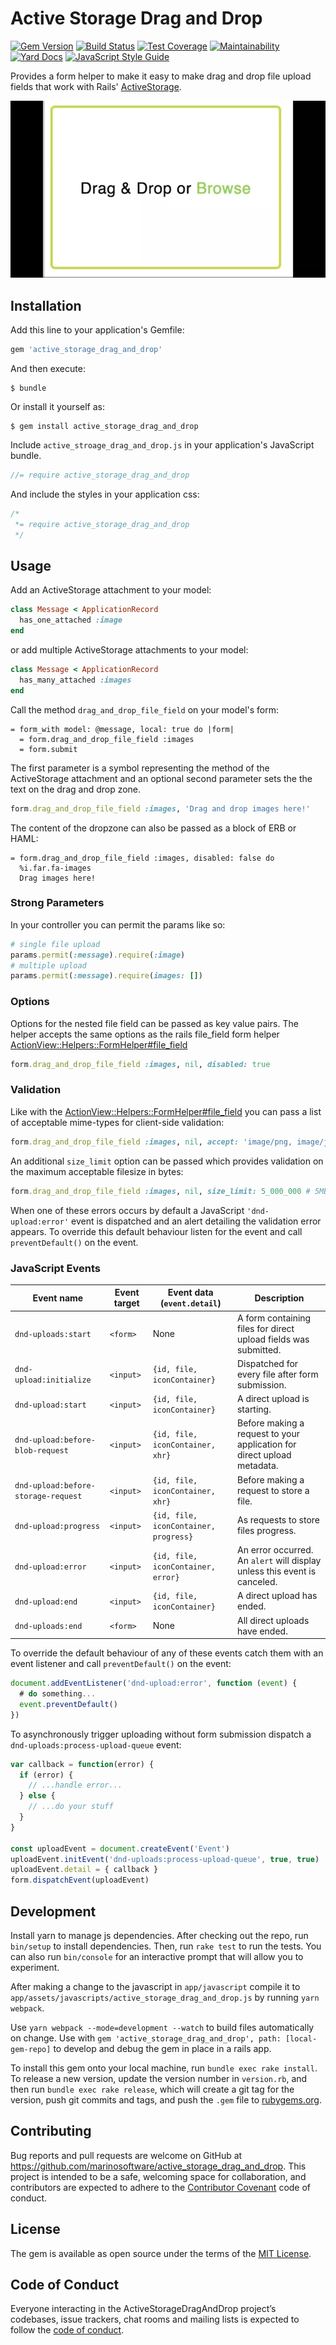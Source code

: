# Active Storage Drag and Drop

[![Gem Version](https://badge.fury.io/rb/active_storage_drag_and_drop.svg)](https://badge.fury.io/rb/active_storage_drag_and_drop)
[![Build Status](https://travis-ci.org/marinosoftware/active_storage_drag_and_drop.svg?branch=master)](https://travis-ci.org/marinosoftware/active_storage_drag_and_drop)
[![Test Coverage](https://api.codeclimate.com/v1/badges/13860b97c99c3a989176/test_coverage)](https://codeclimate.com/github/marinosoftware/active_storage_drag_and_drop/test_coverage)
[![Maintainability](https://api.codeclimate.com/v1/badges/13860b97c99c3a989176/maintainability)](https://codeclimate.com/github/marinosoftware/active_storage_drag_and_drop/maintainability)
[![Yard Docs](http://img.shields.io/badge/yard-docs-blue.svg)](https://www.rubydoc.info/gems/active_storage_drag_and_drop)
[![JavaScript Style Guide](https://img.shields.io/badge/code_style-standard-brightgreen.svg)](https://standardjs.com)

Provides a form helper to make it easy to make drag and drop file upload fields that work with
Rails' [ActiveStorage](https://github.com/rails/rails/tree/master/activestorage).

![Demo](./demo.webp)

## Installation

Add this line to your application's Gemfile:
```ruby
gem 'active_storage_drag_and_drop'
```

And then execute:

    $ bundle

Or install it yourself as:

    $ gem install active_storage_drag_and_drop

Include `active_stroage_drag_and_drop.js` in your application's JavaScript bundle.
```js
//= require active_storage_drag_and_drop
```

And include the styles in your application css:
```css
/*
 *= require active_storage_drag_and_drop
 */
```

## Usage

Add an ActiveStorage attachment to your model:
```ruby
class Message < ApplicationRecord
  has_one_attached :image
end
```
or add multiple ActiveStorage attachments to your model:
```ruby
class Message < ApplicationRecord
  has_many_attached :images
end
```

Call the method `drag_and_drop_file_field` on your model's form:
```haml
= form_with model: @message, local: true do |form|
  = form.drag_and_drop_file_field :images
  = form.submit
```
The first parameter is a symbol representing the method of the ActiveStorage attachment and an
optional second parameter sets the the text on the drag and drop zone.
```ruby
form.drag_and_drop_file_field :images, 'Drag and drop images here!'
```
The content of the dropzone can also be passed as a block of ERB or HAML:
```haml
= form.drag_and_drop_file_field :images, disabled: false do
  %i.far.fa-images
  Drag images here!
```

### Strong Parameters

In your controller you can permit the params like so:
```ruby
# single file upload
params.permit(:message).require(:image)
# multiple upload
params.permit(:message).require(images: [])
```

### Options
Options for the nested file field can be passed as key value pairs. The helper accepts the same
options as the rails file_field form helper
[ActionView::Helpers::FormHelper#file_field](https://edgeapi.rubyonrails.org/classes/ActionView/Helpers/FormHelper.html#method-i-file_field)
```ruby
form.drag_and_drop_file_field :images, nil, disabled: true
```

### Validation

Like with the
[ActionView::Helpers::FormHelper#file_field](https://edgeapi.rubyonrails.org/classes/ActionView/Helpers/FormHelper.html#method-i-file_field)
you can pass a list of acceptable mime-types for client-side validation:
```ruby
form.drag_and_drop_file_field :images, nil, accept: 'image/png, image/jpeg, image/gif, image/tiff'
```
An additional `size_limit` option can be passed which provides validation on the maximum acceptable
filesize in bytes:
```ruby
form.drag_and_drop_file_field :images, nil, size_limit: 5_000_000 # 5MB upper limit on file size
```
When one of these errors occurs by default a JavaScript `'dnd-upload:error'` event is dispatched
and an alert detailing the validation error appears. To override this default behaviour listen
for the event and call `preventDefault()` on the event.

### JavaScript Events

| Event name | Event target | Event data (`event.detail`) | Description |
| --- | --- | --- | --- |
| `dnd-uploads:start` | `<form>` | None | A form containing files for direct upload fields was submitted. |
| `dnd-upload:initialize` | `<input>` | `{id, file, iconContainer}` | Dispatched for every file after form submission. |
| `dnd-upload:start` | `<input>` | `{id, file, iconContainer}` | A direct upload is starting. |
| `dnd-upload:before-blob-request` | `<input>` | `{id, file, iconContainer, xhr}` | Before making a request to your application for direct upload metadata. |
| `dnd-upload:before-storage-request` | `<input>` | `{id, file, iconContainer, xhr}` | Before making a request to store a file. |
| `dnd-upload:progress` | `<input>` | `{id, file, iconContainer, progress}` | As requests to store files progress. |
| `dnd-upload:error` | `<input>` | `{id, file, iconContainer, error}` | An error occurred. An `alert` will display unless this event is canceled. |
| `dnd-upload:end` | `<input>` | `{id, file, iconContainer}` | A direct upload has ended. |
| `dnd-uploads:end` | `<form>` | None | All direct uploads have ended. |

To override the default behaviour of any of these events catch them with an event listener and call
`preventDefault()` on the event:
```javascript
document.addEventListener('dnd-upload:error', function (event) {
  # do something...
  event.preventDefault()
})
```

To asynchronously trigger uploading without form submission dispatch a
`dnd-uploads:process-upload-queue` event:
```javascript
var callback = function(error) {
  if (error) {
    // ...handle error...
  } else {
    // ...do your stuff
  }
}

const uploadEvent = document.createEvent('Event')
uploadEvent.initEvent('dnd-uploads:process-upload-queue', true, true)
uploadEvent.detail = { callback }
form.dispatchEvent(uploadEvent)
```

## Development

Install yarn to manage js dependencies. After checking out the repo, run `bin/setup` to install
dependencies. Then, run `rake test` to run the tests. You can also run `bin/console` for an
interactive prompt that will allow you to experiment.

After making a change to the javascript in `app/javascript` compile it to
`app/assets/javascripts/active_storage_drag_and_drop.js` by running
`yarn webpack`.

Use `yarn webpack --mode=development --watch` to build files
automatically on change.  Use with `gem 'active_storage_drag_and_drop', path: [local-gem-repo]` to
develop and debug the gem in place in a rails app.

To install this gem onto your local machine, run `bundle exec rake install`. To release a new
version, update the version number in `version.rb`, and then run `bundle exec rake release`, which
will create a git tag for the version, push git commits and tags, and push the `.gem` file to
[rubygems.org](https://rubygems.org).

## Contributing

Bug reports and pull requests are welcome on GitHub at
https://github.com/marinosoftware/active_storage_drag_and_drop. This project is intended to be a
safe, welcoming space for collaboration, and contributors are expected to adhere to the
[Contributor Covenant](http://contributor-covenant.org) code of conduct.

## License

The gem is available as open source under the terms of the
[MIT License](https://opensource.org/licenses/MIT).

## Code of Conduct

Everyone interacting in the ActiveStorageDragAndDrop project’s codebases, issue trackers, chat
rooms and mailing lists is expected to follow the
[code of conduct](https://github.com/marinosoftware/active_storage_drag_and_drop/blob/master/CODE_OF_CONDUCT.md).
